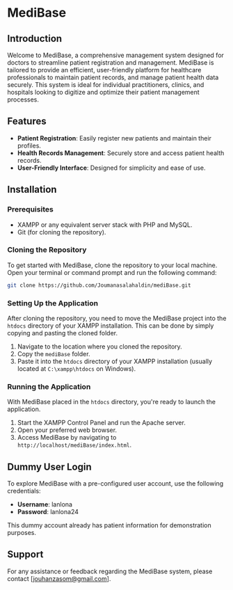 # MediBase

## Introduction

Welcome to MediBase, a comprehensive management system designed for doctors to streamline patient registration and management. MediBase is tailored to provide an efficient, user-friendly platform for healthcare professionals to maintain patient records, and manage patient health data securely. This system is ideal for individual practitioners, clinics, and hospitals looking to digitize and optimize their patient management processes.

## Features
- **Patient Registration**: Easily register new patients and maintain their profiles.
- **Health Records Management**: Securely store and access patient health records.
- **User-Friendly Interface**: Designed for simplicity and ease of use.

## Installation

### Prerequisites
- XAMPP or any equivalent server stack with PHP and MySQL.
- Git (for cloning the repository).

### Cloning the Repository
To get started with MediBase, clone the repository to your local machine. Open your terminal or command prompt and run the following command:

```bash
git clone https://github.com/Joumanasalahaldin/mediBase.git
```

### Setting Up the Application
After cloning the repository, you need to move the MediBase project into the `htdocs` directory of your XAMPP installation. This can be done by simply copying and pasting the cloned folder.

1. Navigate to the location where you cloned the repository.
2. Copy the `mediBase` folder.
3. Paste it into the `htdocs` directory of your XAMPP installation (usually located at `C:\xampp\htdocs` on Windows).

### Running the Application
With MediBase placed in the `htdocs` directory, you're ready to launch the application.

1. Start the XAMPP Control Panel and run the Apache server.
2. Open your preferred web browser.
3. Access MediBase by navigating to `http://localhost/mediBase/index.html`.

## Dummy User Login
To explore MediBase with a pre-configured user account, use the following credentials:

- **Username**: lanlona
- **Password**: lanlona24

This dummy account already has patient information for demonstration purposes.

## Support

For any assistance or feedback regarding the MediBase system, please contact [jouhanzasom@gmail.com].
